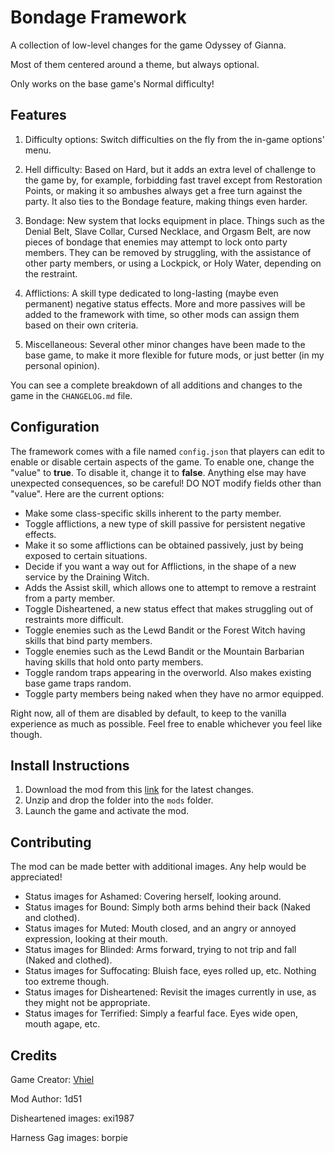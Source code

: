 # Bondage Framework
A collection of low-level changes for the game Odyssey of Gianna.

Most of them centered around a theme, but always optional.

Only works on the base game's Normal difficulty!

## Features

1. Difficulty options: Switch difficulties on the fly from the in-game options' menu.

2. Hell difficulty: Based on Hard, but it adds an extra level of challenge to the game by, for example, forbidding fast travel except from Restoration Points, or making it so ambushes always get a free turn against the party. It also ties to the Bondage feature, making things even harder.

3. Bondage: New system that locks equipment in place. Things such as the Denial Belt, Slave Collar, Cursed Necklace, and Orgasm Belt, are now pieces of bondage that enemies may attempt to lock onto party members. They can be removed by struggling, with the assistance of other party members, or using a Lockpick, or Holy Water, depending on the restraint.

4. Afflictions: A skill type dedicated to long-lasting (maybe even permanent) negative status effects. More and more passives will be added to the framework with time, so other mods can assign them based on their own criteria.

5. Miscellaneous: Several other minor changes have been made to the base game, to make it more flexible for future mods, or just better (in my personal opinion).

You can see a complete breakdown of all additions and changes to the game in the `CHANGELOG.md` file.

## Configuration
The framework comes with a file named `config.json` that players can edit to enable or disable certain aspects of the game. To enable one, change the "value" to **true**. To disable it, change it to **false**. Anything else may have unexpected consequences, so be careful! DO NOT modify fields other than "value". Here are the current options:

- Make some class-specific skills inherent to the party member.
- Toggle afflictions, a new type of skill passive for persistent negative effects.
- Make it so some afflictions can be obtained passively, just by being exposed to certain situations.
- Decide if you want a way out for Afflictions, in the shape of a new service by the Draining Witch.
- Adds the Assist skill, which allows one to attempt to remove a restraint from a party member.
- Toggle Disheartened, a new status effect that makes struggling out of restraints more difficult.
- Toggle enemies such as the Lewd Bandit or the Forest Witch having skills that bind party members.
- Toggle enemies such as the Lewd Bandit or the Mountain Barbarian having skills that hold onto party members.
- Toggle random traps appearing in the overworld. Also makes existing base game traps random.
- Toggle party members being naked when they have no armor equipped.

Right now, all of them are disabled by default, to keep to the vanilla experience as much as possible. Feel free to enable whichever you feel like though.

## Install Instructions

1. Download the mod from this [link](https://github.com/giannan-mods/bondage-framework/archive/refs/heads/master.zip) for the latest changes.
2. Unzip and drop the folder into the `mods` folder.
3. Launch the game and activate the mod.

## Contributing
The mod can be made better with additional images. Any help would be appreciated!

- Status images for Ashamed: Covering herself, looking around.
- Status images for Bound: Simply both arms behind their back (Naked and clothed).
- Status images for Muted: Mouth closed, and an angry or annoyed expression, looking at their mouth.
- Status images for Blinded: Arms forward, trying to not trip and fall (Naked and clothed).
- Status images for Suffocating: Bluish face, eyes rolled up, etc. Nothing too extreme though.
- Status images for Disheartened: Revisit the images currently in use, as they might not be appropriate.
- Status images for Terrified: Simply a fearful face. Eyes wide open, mouth agape, etc.

## Credits

Game Creator: [Vhiel](https://twitter.com/shvhiel)

Mod Author: 1d51

Disheartened images: exi1987

Harness Gag images: borpie
